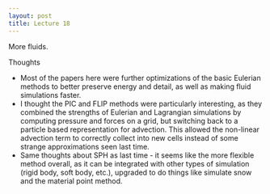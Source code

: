 ```yaml
---
layout: post
title: Lecture 18
---
```


More fluids.

Thoughts
- Most of the papers here were further optimizations of the basic Eulerian methods to better preserve energy and detail, as well as making fluid simulations faster.
- I thought the PIC and FLIP methods were particularly interesting, as they combined the strengths of Eulerian and Lagrangian simulations by computing pressure and forces on a grid, but switching back to a particle based representation for advection. This allowed the non-linear advection term to correctly collect into new cells instead of some strange approximations seen last time.
- Same thoughts about SPH as last time - it seems like the more flexible method overall, as it can be integrated with other types of simulation (rigid body, soft body, etc.), upgraded to do things like simulate snow and the material point method.

